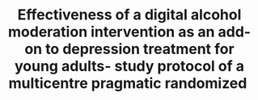 --- 
abstract: '' 
authors: 
 - MJE Schouten
 -  JJM Dekker
 -  TQ de Bruijn
 -  admin
 -  LM Koomen
 -  ...
doi: '' 
featured: false 
publication: '*BMC psychiatry*, NA' 
publication_short: '' 
publishDate: '2021-01-01' 
title: 'Effectiveness of a digital alcohol moderation intervention as an add-on to depression treatment for young adults- study protocol of a multicentre pragmatic randomized ' 
url_code: '' 
url_dataset: '' 
url_pdf: '' 
url_poster: '' 
url_project: '' 
url_slides: '' 
url_source: '' 
url_video: '' 
---